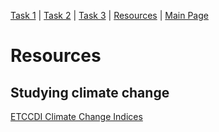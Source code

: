 [Task 1](Task1.md) | [Task 2](Task2.md) | [Task 3](Task3.md) | [Resources](Resources.md) | [Main Page](https://mushimu.github.io/12657-project/)

# Resources

## Studying climate change

[ETCCDI Climate Change Indices](http://etccdi.pacificclimate.org/indices.shtml)
